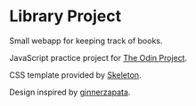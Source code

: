 # Library Project

Small webapp for keeping track of books. 

JavaScript practice project for [The Odin Project](https://www.theodinproject.com/).

CSS template provided by [Skeleton](http://getskeleton.com/).

Design inspired by [ginnerzapata](https://github.com/ginnerzapata/library-app).
